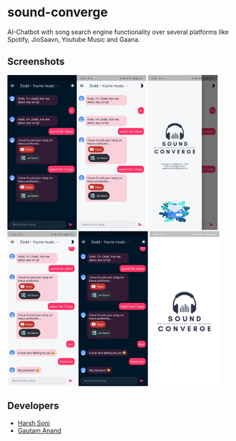 # sound-converge

AI-Chatbot with song search engine functionality over several platforms like Spotify, JioSaavn, Youtube Music and Gaana.

## Screenshots
<!-- ![ss1](sound-converge/1.jpg) -->
<img src="sound-converge/1.jpg" height="350"><img src="sound-converge/2.jpg" height="350">
<img src="sound-converge/3.jpg" height="350">
<img src="sound-converge/4.jpg" height="350">
<img src="sound-converge/5.jpg" height="350">
<img src="sound-converge/6.jpg" height="350">



## Developers
- [Harsh Soni](https://github.com/cscipher)
- [Gautam Anand](https://github.com/localhostd3veloper)
